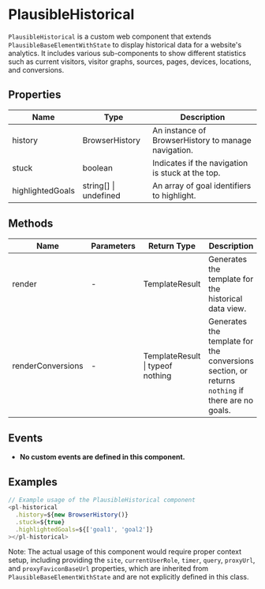 # PlausibleHistorical

`PlausibleHistorical` is a custom web component that extends `PlausibleBaseElementWithState` to display historical data for a website's analytics. It includes various sub-components to show different statistics such as current visitors, visitor graphs, sources, pages, devices, locations, and conversions.

## Properties

| Name              | Type                         | Description                                           |
|-------------------|------------------------------|-------------------------------------------------------|
| history           | BrowserHistory               | An instance of BrowserHistory to manage navigation.   |
| stuck             | boolean                      | Indicates if the navigation is stuck at the top.      |
| highlightedGoals  | string[] \| undefined        | An array of goal identifiers to highlight.            |

## Methods

| Name              | Parameters                   | Return Type | Description                                      |
|-------------------|------------------------------|-------------|--------------------------------------------------|
| render            | -                            | TemplateResult | Generates the template for the historical data view. |
| renderConversions | -                            | TemplateResult \| typeof nothing | Generates the template for the conversions section, or returns `nothing` if there are no goals. |

## Events

- **No custom events are defined in this component.**

## Examples

```typescript
// Example usage of the PlausibleHistorical component
<pl-historical
  .history=${new BrowserHistory()}
  .stuck=${true}
  .highlightedGoals=${['goal1', 'goal2']}
></pl-historical>
```

Note: The actual usage of this component would require proper context setup, including providing the `site`, `currentUserRole`, `timer`, `query`, `proxyUrl`, and `proxyFaviconBaseUrl` properties, which are inherited from `PlausibleBaseElementWithState` and are not explicitly defined in this class.